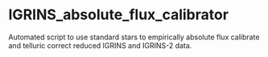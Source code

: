 # IGRINS_absolute_flux_calibrator
Automated script to use standard stars to empirically absolute flux calibrate and telluric correct reduced IGRINS and IGRINS-2 data.

